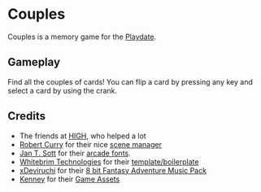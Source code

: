 # Couples

Couples is a memory game for the [Playdate](https://play.date).

## Gameplay

Find all the couples of cards! You can flip a card by pressing any key and select a card by using the crank.

## Credits

* The friends at [HIGH](https://high.pumo.mp), who helped a lot
* [Robert Curry](https://robertcurry.xyz/) for their nice [scene manager](https://github.com/RobertCurry0216/roomy-playdate)
* [Jan T. Sott](https://mastodon.social/@idleberg) for their [arcade fonts](https://github.com/idleberg/playdate-arcade-fonts).
* [Whitebrim Technologies](https://brim.su/) for their [template/boilerplate](https://github.com/Whitebrim/VSCode-PlaydateTemplate/tree/master)
* [xDeviruchi](https://xdeviruchi.itch.io/) for their [8 bit Fantasy Adventure Music Pack](https://xdeviruchi.itch.io/8-bit-fantasy-adventure-music-pack)
* [Kenney](https://kenney.itch.io/) for their [Game Assets](https://kenney.itch.io/kenney-game-assets)